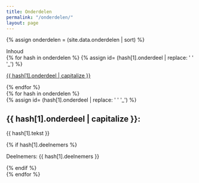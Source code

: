 ```yaml
---
title: Onderdelen
permalink: "/onderdelen/"
layout: page
---
```


{% assign onderdelen = (site.data.onderdelen | sort) %}

<div class="inhoud">
<div class="kopje">Inhoud</div>
{% for hash in onderdelen %}
{% assign id= (hash[1].onderdeel | replace: ' ' '_') %}
<p><a href="#{{ id }}">{{ hash[1].onderdeel | capitalize }}</a></p>
{% endfor %}
</div>

<div class="kolommen">
{% for hash in onderdelen %}
  <div class="blok">
  {% assign id= (hash[1].onderdeel | replace: ' ' '_') %}
  <div id="{{ id }}"><h2>{{ hash[1].onderdeel | capitalize }}:</h2></div>
  <p> {{ hash[1].tekst }} </p>
  {% if hash[1].deelnemers %}
  <p> Deelnemers: {{ hash[1].deelnemers }}</p>
  {% endif %}
  </div>
{% endfor %}
</div>
